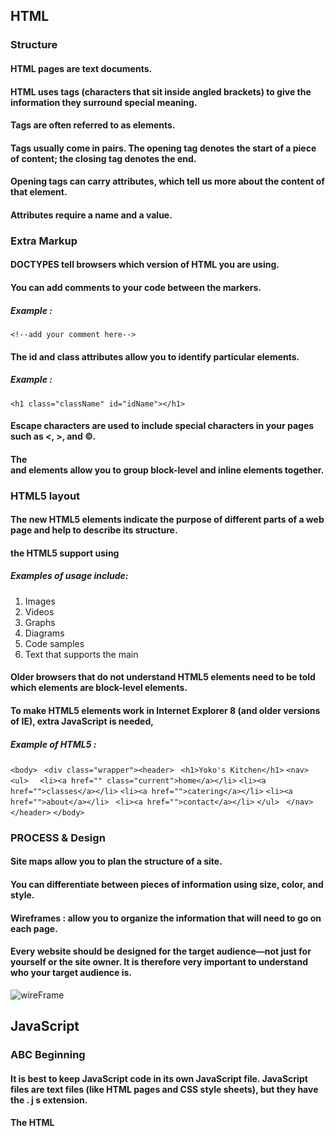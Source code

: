 ## HTML
### Structure
#### HTML pages are text documents.
#### HTML uses tags (characters that sit inside angled  brackets) to give the information they surround special  meaning.
#### Tags are often referred to as elements.
#### Tags usually come in pairs. The opening tag denotes  the start of a piece of content; the closing tag denotes the end.
#### Opening tags can carry attributes, which tell us more  about the content of that element.
#### Attributes require a name and a value.

### Extra Markup
#### DOCTYPES tell browsers which version of HTML you are using.
#### You can add comments to your code between the markers.
##### Example :
`<!--add your comment here-->`
#### The id and class attributes allow you to identify particular elements.
##### Example :
`<h1 class="className" id="idName"></h1>`
#### Escape characters are used to include special characters in your pages such as <, >, and ©.
#### The <div> and <span> elements allow you to group block-level and inline elements together.

### HTML5 layout
#### The new HTML5 elements indicate the purpose of different parts of a web page and help to describe its structure.
#### the HTML5 support using 
##### Examples of usage include:
1. Images
2. Videos
3. Graphs
4. Diagrams
5. Code samples
6. Text that supports the main

#### Older browsers that do not understand HTML5 elements need to be told which elements are block-level elements.
#### To make HTML5 elements work in Internet Explorer 8 (and older versions of IE), extra JavaScript is needed, 
##### Example of HTML5 :

`<body> `
`<div class="wrapper"><header> `
` <h1>Yoko's Kitchen</h1> `
 `<nav>` 
  `<ul> `
   ` <li><a href="" class="current">home</a></li>` 
   ` <li><a href="">classes</a></li> `
    `<li><a href="">catering</a></li>` 
    `<li><a href="">about</a></li> `
    `<li><a href="">contact</a></li>` 
  `</ul> `
 `</nav> `
`</header>` 
`</body> `

### PROCESS & Design
#### Site maps allow you to plan the structure of a site.
#### You can differentiate between pieces of information using size, color, and style.
#### Wireframes : allow you to organize the information that will need to go on each page.
#### Every website should be designed for the target audience—not just for yourself or the site owner. It is therefore very important to understand who your target audience is.
![wireFrame](https://th.bing.com/th/id/R9fc099ab5a8993f144ba3e405d92d0db?rik=GQteKF%2fBoRnSLQ&riu=http%3a%2f%2flivianieves.com%2f221%2fclasses%2fclass3%2fwireframe4final-template.jpg&ehk=XCgNAhbDOrLPcxgVfFoX6K7%2fT7xmaDNQrMlgixkVELI%3d&risl=&pid=ImgRaw)


## JavaScript
### ABC Beginning
#### It is best to keep JavaScript code in its own JavaScript  file. JavaScript files are text files (like HTML pages and  CSS style sheets), but they have the . j s extension. 

#### The HTML <script> element is used in HTML pages  to tell the browser to load the JavaScript file (rather like  the <link> element can be used to load a CSS file). 
#### If you view the source code of the page in the browser,  the JavaScript will not have changed the HTML,  because the script works with the model of the web  page that the browser has created. 